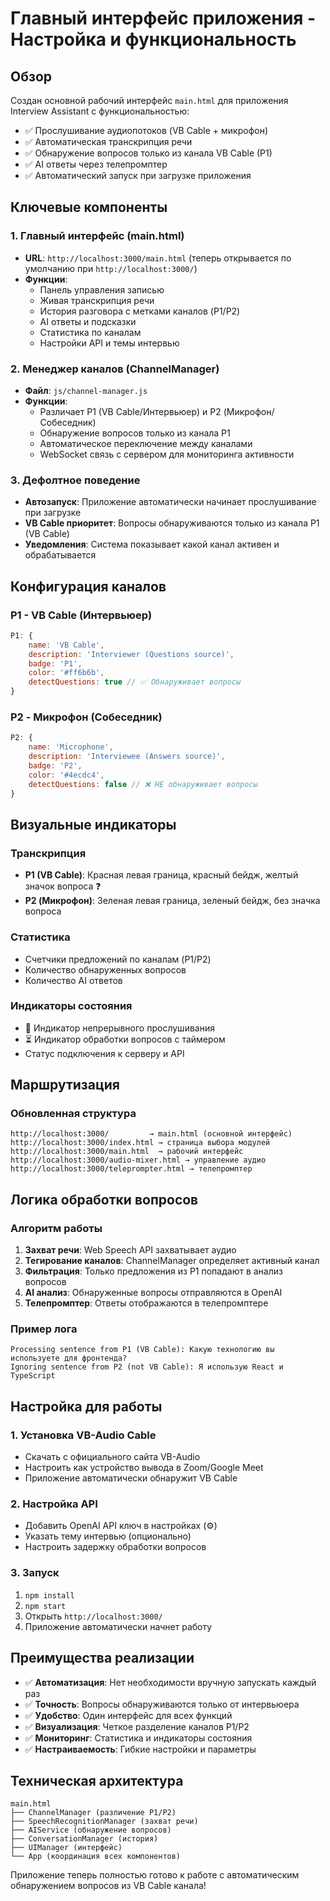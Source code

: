 # Главный интерфейс приложения - Настройка и функциональность

## Обзор

Создан основной рабочий интерфейс `main.html` для приложения Interview Assistant с функциональностью:

- ✅ Прослушивание аудиопотоков (VB Cable + микрофон)
- ✅ Автоматическая транскрипция речи
- ✅ Обнаружение вопросов только из канала VB Cable (P1)
- ✅ AI ответы через телепромптер
- ✅ Автоматический запуск при загрузке приложения

## Ключевые компоненты

### 1. Главный интерфейс (main.html)
- **URL**: `http://localhost:3000/main.html` (теперь открывается по умолчанию при `http://localhost:3000/`)
- **Функции**:
  - Панель управления записью
  - Живая транскрипция речи
  - История разговора с метками каналов (P1/P2)
  - AI ответы и подсказки
  - Статистика по каналам
  - Настройки API и темы интервью

### 2. Менеджер каналов (ChannelManager)
- **Файл**: `js/channel-manager.js`
- **Функции**:
  - Различает P1 (VB Cable/Интервьюер) и P2 (Микрофон/Собеседник)
  - Обнаружение вопросов только из канала P1
  - Автоматическое переключение между каналами
  - WebSocket связь с сервером для мониторинга активности

### 3. Дефолтное поведение
- **Автозапуск**: Приложение автоматически начинает прослушивание при загрузке
- **VB Cable приоритет**: Вопросы обнаруживаются только из канала P1 (VB Cable)
- **Уведомления**: Система показывает какой канал активен и обрабатывается

## Конфигурация каналов

### P1 - VB Cable (Интервьюер)
```javascript
P1: {
    name: 'VB Cable',
    description: 'Interviewer (Questions source)',
    badge: 'P1',
    color: '#ff6b6b',
    detectQuestions: true // ✅ Обнаруживает вопросы
}
```

### P2 - Микрофон (Собеседник)
```javascript
P2: {
    name: 'Microphone', 
    description: 'Interviewee (Answers source)',
    badge: 'P2',
    color: '#4ecdc4',
    detectQuestions: false // ❌ НЕ обнаруживает вопросы
}
```

## Визуальные индикаторы

### Транскрипция
- **P1 (VB Cable)**: Красная левая граница, красный бейдж, желтый значок вопроса ❓
- **P2 (Микрофон)**: Зеленая левая граница, зеленый бейдж, без значка вопроса

### Статистика
- Счетчики предложений по каналам (P1/P2)
- Количество обнаруженных вопросов
- Количество AI ответов

### Индикаторы состояния
- 🎤 Индикатор непрерывного прослушивания
- ⏳ Индикатор обработки вопросов с таймером
- Статус подключения к серверу и API

## Маршрутизация

### Обновленная структура
```
http://localhost:3000/         → main.html (основной интерфейс)
http://localhost:3000/index.html → страница выбора модулей
http://localhost:3000/main.html  → рабочий интерфейс
http://localhost:3000/audio-mixer.html → управление аудио
http://localhost:3000/teleprompter.html → телепромптер
```

## Логика обработки вопросов

### Алгоритм работы
1. **Захват речи**: Web Speech API захватывает аудио
2. **Тегирование каналов**: ChannelManager определяет активный канал
3. **Фильтрация**: Только предложения из P1 попадают в анализ вопросов
4. **AI анализ**: Обнаруженные вопросы отправляются в OpenAI
5. **Телепромптер**: Ответы отображаются в телепромптере

### Пример лога
```
Processing sentence from P1 (VB Cable): Какую технологию вы используете для фронтенда?
Ignoring sentence from P2 (not VB Cable): Я использую React и TypeScript
```

## Настройка для работы

### 1. Установка VB-Audio Cable
- Скачать с официального сайта VB-Audio
- Настроить как устройство вывода в Zoom/Google Meet
- Приложение автоматически обнаружит VB Cable

### 2. Настройка API
- Добавить OpenAI API ключ в настройках (⚙️)
- Указать тему интервью (опционально)
- Настроить задержку обработки вопросов

### 3. Запуск
1. `npm install`
2. `npm start`
3. Открыть `http://localhost:3000/`
4. Приложение автоматически начнет работу

## Преимущества реализации

- ✅ **Автоматизация**: Нет необходимости вручную запускать каждый раз
- ✅ **Точность**: Вопросы обнаруживаются только от интервьюера
- ✅ **Удобство**: Один интерфейс для всех функций
- ✅ **Визуализация**: Четкое разделение каналов P1/P2
- ✅ **Мониторинг**: Статистика и индикаторы состояния
- ✅ **Настраиваемость**: Гибкие настройки и параметры

## Техническая архитектура

```
main.html
├── ChannelManager (различение P1/P2)
├── SpeechRecognitionManager (захват речи)  
├── AIService (обнаружение вопросов)
├── ConversationManager (история)
├── UIManager (интерфейс)
└── App (координация всех компонентов)
```

Приложение теперь полностью готово к работе с автоматическим обнаружением вопросов из VB Cable канала!
